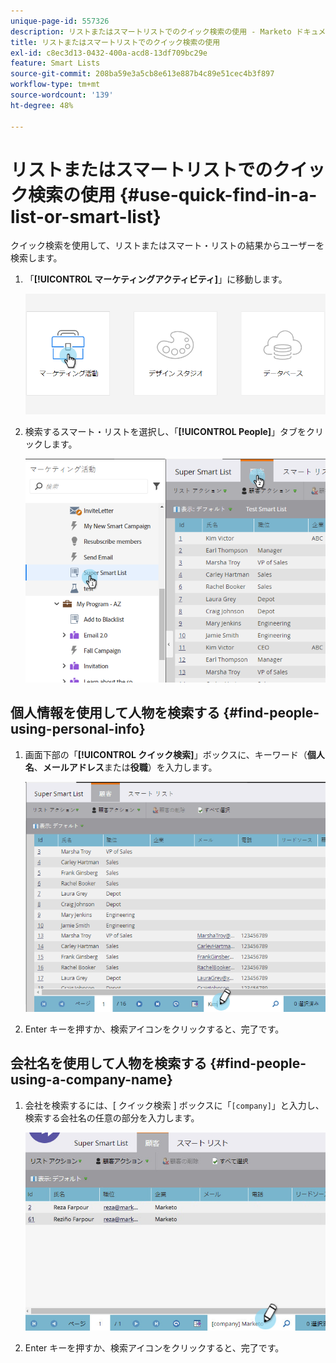 ```yaml
---
unique-page-id: 557326
description: リストまたはスマートリストでのクイック検索の使用 - Marketo ドキュメント - 製品ドキュメント
title: リストまたはスマートリストでのクイック検索の使用
exl-id: c8ec3d13-0432-400a-acd8-13df709bc29e
feature: Smart Lists
source-git-commit: 208ba59e3a5cb8e613e887b4c89e51cec4b3f897
workflow-type: tm+mt
source-wordcount: '139'
ht-degree: 48%

---
```


# リストまたはスマートリストでのクイック検索の使用 {#use-quick-find-in-a-list-or-smart-list}

クイック検索を使用して、リストまたはスマート・リストの結果からユーザーを検索します。

1. 「**[!UICONTROL マーケティングアクティビティ]**」に移動します。

   ![](assets/login-marketing-activities.png)

1. 検索するスマート・リストを選択し、「**[!UICONTROL People]**」タブをクリックします。

   ![](assets/smartlistpeople.png)

## 個人情報を使用して人物を検索する {#find-people-using-personal-info}

1. 画面下部の「**[!UICONTROL クイック検索]**」ボックスに、キーワード（**個人名**、**メールアドレス**&#x200B;または&#x200B;**役職**）を入力します。

   ![](assets/searchpeople.png)

1. Enter キーを押すか、検索アイコンをクリックすると、完了です。

## 会社名を使用して人物を検索する {#find-people-using-a-company-name}

1. 会社を検索するには、[ クイック検索 ] ボックスに「`[company]`」と入力し、検索する会社名の任意の部分を入力します。

   ![](assets/supersmartlistsearch.jpg)

1. Enter キーを押すか、検索アイコンをクリックすると、完了です。
